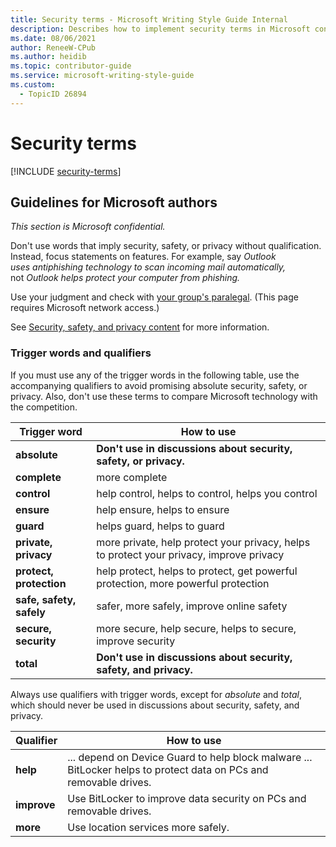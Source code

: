 ```yaml
---
title: Security terms - Microsoft Writing Style Guide Internal
description: Describes how to implement security terms in Microsoft content and provides a table that outlines usage for various security terms.
ms.date: 08/06/2021
author: ReneeW-CPub
ms.author: heidib
ms.topic: contributor-guide
ms.service: microsoft-writing-style-guide
ms.custom:
  - TopicID 26894
---
```


# Security terms 

[!INCLUDE [security-terms](~/../includes/security-terms.md)]

## Guidelines for Microsoft authors

*This section is Microsoft confidential.*

Don't use words that imply security, safety, or privacy without qualification. Instead, focus statements on features. For example, say *Outlook uses antiphishing technology to scan incoming mail automatically,* not *Outlook helps protect your computer from phishing.*

Use your judgment and check with [your group's paralegal](https://findcontact.microsoft.com/). (This page requires Microsoft network access.)  

See [Security, safety, and privacy content](~/security-safety-and-privacy-content.md) for more information.

### Trigger words and qualifiers

If you must use any of the trigger words in the following table, use the
accompanying qualifiers to avoid promising absolute security, safety, or
privacy. Also, don't use these terms to compare Microsoft
technology with the competition. 

| Trigger word         | How to use                                                          |
|----------------------|---------------------------------------------------------------------|
| **absolute**   | **Don't use in discussions about security, safety, or privacy.** |
| **complete**             | more complete                                                      |
| **control**              | help control, helps to control, helps you control                   |
| **ensure**               | help ensure, helps to ensure                                       |
| **guard**                | helps guard, helps to guard                                        |
| **private, privacy**     | more private, help protect your privacy, helps to protect your privacy, improve privacy |
| **protect, protection**  | help protect, helps to protect, get powerful protection, more powerful protection |
| **safe, safety, safely** | safer, more safely, improve online safety                          |
| **secure, security**     | more secure, help secure, helps to secure, improve security        |
| **total**      | **Don't use in discussions about security, safety, and privacy.** |

Always use qualifiers with trigger words, except for *absolute* and *total*, which should never be used in discussions about security, safety, and privacy.

| Qualifier | How to use                                                  |
|-----------|-------------------------------------------------------------|
| **help**      | ... depend on Device Guard to help block malware ... <br/> BitLocker helps to protect data on PCs and removable drives.     |
| **improve**   | Use BitLocker to improve data security on PCs and removable drives. |
| **more**      | Use location services more safely.                          |



